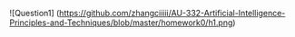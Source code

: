 ![Question1] (https://github.com/zhangciiiii/AU-332-Artificial-Intelligence-Principles-and-Techniques/blob/master/homework0/h1.png)
